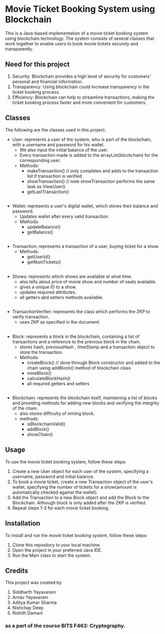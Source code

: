 # Movie Ticket Booking System using Blockchain

This is a Java-based implementation of a movie ticket booking system using blockchain technology. The system consists of several classes that work together to enable users to book movie tickets securely and transparently.

## Need for this project
1. Security: Blockchain provides a high level of security for customers' personal and financial information.
2. Transparency: Using blockchain could increase transparency in the ticket booking process.
3. Efficiency: Blockchain can help to streamline transactions, making the ticket booking process faster and more convenient for customers.

## Classes
The following are the classes used in this project:

- User: represents a user of the system, who is part of the blockchain, with a username and password for his wallet.
    - We also input the initial balance of the user.
    - Every transaction made is added to the arrayList(blockchain) for the corresponding user.
    - Methods:
        - makeTransaction() // only completes and adds to the transaction list if transaction is verified
        - showTransaction() // note showTransaction performs the same task as ViewUser()
        - getLastTransaction()
##
- Wallet: represents a user's digital wallet, which stores their balance and password.
    - Updates wallet after every valid transaction.
    - Methods:
        - updateBalance()
        - getBalance()
##
- Transaction: represents a transaction of a user, buying ticket for a show.
    - Methods:
        - getUserId()
        - getNumTickets()
##
- Shows: represents which shows are available at what time.
    - also tells about price of movie show and number of seats available.
    - gives a unique ID to a show.
    - updates required attributes.
    - all getters abd setters methods available.
##
- TransactionVerifier: represents the class which performs the ZKP to verify transaction.
    - uses ZKP as specified in the document.
##
- Block: represents a block in the blockchain, containing a list of transactions and a reference to the previous block in the chain.
    - stores hash, previousHash , timeStamp and a transaction object to store the transaction.
    - Methods:
        - createBlock() // done through Block constructor and added to the chain using addBlock() method of blockchain class
        - mineBlock()
        - calculateBlockHash()
        - all required getters and setters
##
- Blockchain: represents the blockchain itself, maintaining a list of blocks and providing methods for adding new blocks and verifying the integrity of the chain.
    - also stores difficulty of mining block.
    - methods:
        - isBlockchainValid()
        - addBlock()
        - showChain()

## Usage
To use the movie ticket booking system, follow these steps:

1. Create a new User object for each user of the system, specifying a username, password and initial balance.
2. To book a movie ticket, create a new Transaction object of the user's wallet, specifying the number of tickets for a show(amount is automatically checked against the wallet).
3. Add the Transaction to a new Block object and add the Block to the Blockchain. Although block is only added after the ZKP is verified.
4. Repeat steps 1-3 for each movie ticket booking.

## Installation
To install and run the movie ticket booking system, follow these steps:

1. Clone this repository to your local machine.
2. Open the project in your preferred Java IDE.
3. Run the Main class to start the system.

## Credits
This project was created by
1. Siddharth Yayavaram
2. Arnav Yayavaram
3. Aditya Kumar Sharma
4. Nishchay Deep
5. Rishith Damani
### as a part of the course BITS F463: Cryptography.

